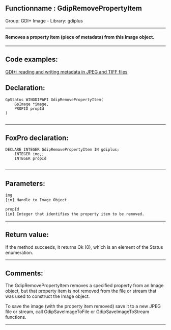 <link rel="stylesheet" type="text/css" href="../../css/win32api.css">  
<link rel="stylesheet" href="https://cdnjs.cloudflare.com/ajax/libs/font-awesome/4.7.0/css/font-awesome.min.css">

## Functionname : GdipRemovePropertyItem
Group: GDI+ Image - Library: gdiplus    
***  


#### Removes a property item (piece of metadata) from this Image object.
***  


## Code examples:
[GDI+: reading and writing metadata in JPEG and TIFF files](../../samples/sample_461.md)  

## Declaration:
```foxpro  
GpStatus WINGDIPAPI GdipRemovePropertyItem(
	GpImage *image,
	PROPID propId
)
  
```  
***  


## FoxPro declaration:
```foxpro  
DECLARE INTEGER GdipRemovePropertyItem IN gdiplus;
	INTEGER img,;
	INTEGER propId
  
```  
***  


## Parameters:
```txt  
img
[in] Handle to Image Object

propId
[in] Integer that identifies the property item to be removed.  
```  
***  


## Return value:
If the method succeeds, it returns Ok (0), which is an element of the Status enumeration.  
***  


## Comments:
The GdipRemovePropertyItem removes a specified property from an Image object, but that property item is not removed from the file or stream that was used to construct the Image object.   
  
To save the image (with the property item removed) save it to a new JPEG file or stream, call GdipSaveImageToFile or GdipSaveImageToStream functions.  
  
***  

